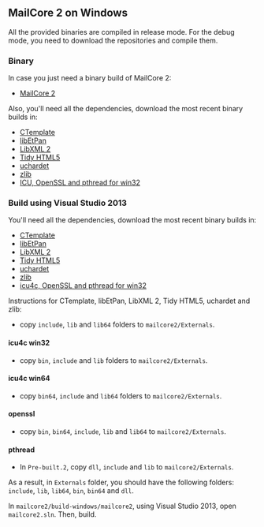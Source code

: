 ## MailCore 2 on Windows ##

All the provided binaries are compiled in release mode.
For the debug mode, you need to download the repositories and compile them.

### Binary ###

In case you just need a binary build of MailCore 2:
- [MailCore 2](http://d.etpan.org/mailcore2-deps/mailcore2-win32/)

Also, you'll need all the dependencies, download the most recent binary builds in:

- [CTemplate](http://d.etpan.org/mailcore2-deps/ctemplate-win32/)
- [libEtPan](http://d.etpan.org/mailcore2-deps/libetpan-win32/)
- [LibXML 2](http://d.etpan.org/mailcore2-deps/libxml2-win32/)
- [Tidy HTML5](http://d.etpan.org/mailcore2-deps/tidy-html5-win32/)
- [uchardet](http://d.etpan.org/mailcore2-deps/uchardet-win32/)
- [zlib](http://d.etpan.org/mailcore2-deps/zlib-win32/)
- [ICU, OpenSSL and pthread for win32](http://d.etpan.org/mailcore2-deps/misc-win32/)

### Build using Visual Studio 2013 ###

You'll need all the dependencies, download the most recent binary builds in:

- [CTemplate](http://d.etpan.org/mailcore2-deps/ctemplate-win32/)
- [libEtPan](http://d.etpan.org/mailcore2-deps/libetpan-win32/)
- [LibXML 2](http://d.etpan.org/mailcore2-deps/libxml2-win32/)
- [Tidy HTML5](http://d.etpan.org/mailcore2-deps/tidy-html5-win32/)
- [uchardet](http://d.etpan.org/mailcore2-deps/uchardet-win32/)
- [zlib](http://d.etpan.org/mailcore2-deps/zlib-win32/)
- [icu4c, OpenSSL and pthread for win32](http://d.etpan.org/mailcore2-deps/misc-win32/)

Instructions for CTemplate, libEtPan, LibXML 2, Tidy HTML5, uchardet and zlib:
- copy `include`, `lib` and `lib64` folders to `mailcore2/Externals`.

#### icu4c win32 ####

- copy `bin`, `include` and `lib` folders to `mailcore2/Externals`.

#### icu4c win64 ####

- copy `bin64`, `include` and `lib64` folders to `mailcore2/Externals`.

#### openssl ####

- copy `bin`, `bin64`, `include`, `lib` and `lib64` to `mailcore2/Externals`.

#### pthread ####

- In `Pre-built.2`, copy `dll`, `include` and `lib` to `mailcore2/Externals`.

As a result, in `Externals` folder, you should have the following folders: `include`, `lib`, `lib64`, `bin`, `bin64` and `dll`.

In `mailcore2/build-windows/mailcore2`, using Visual Studio 2013, open `mailcore2.sln`.
Then, build.
